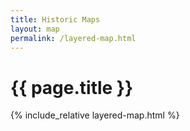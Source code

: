 ```yaml
---
title: Historic Maps
layout: map
permalink: /layered-map.html
---
```


# {{ page.title }}

<div id="layered">
{% include_relative layered-map.html %}
<div id="map"></div>
</div>